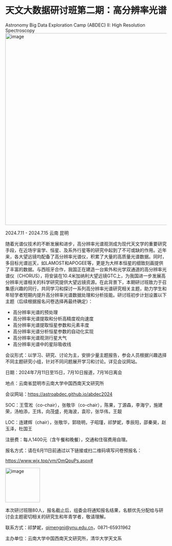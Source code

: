 # 天文大数据研讨班第二期：高分辨率光谱

Astronomy Big Data Exploration Camp (ABDEC) II: High Resolution Spectroscopy
<img width="600" alt="image" src="https://github.com/astroabdec/abdec2024/assets/169548258/41829105-dc25-4f70-8b05-7141de3d0d9f">

2024.7.11 - 2024.7.15 云南 昆明

随着光谱仪技术的不断发展和进步，高分辨率光谱观测成为现代天文学的重要研究手段，在近场宇宙学、恒星、及系外行星等的研究中起到了不可或缺的作用。近年来，各大望远镜均配备了高分辨率光谱仪，积累了大量的高质量光谱数据。同时，多目标光谱巡天，如LAMOST和APOGEE等，更是为大样本恒星的细致刻画提供了丰富的数据。与西班牙合作，我国正在建造一台紫外和光学双通道的高分辨率光谱仪（CHORUS），将安装在10.4米加纳利大望远镜GTC上，为我国进一步发展高分辨率光谱相关的科学研究提供大望远镜资源。在此背景下，本期研讨班致力于召集感兴趣的同行，共同学习和探讨一系列高分辨率光谱研究相关主题，助力学生和年轻学者短期内提升高分辨率光谱数据处理和分析技能。研讨班初步计划设置以下主题（后续根据报名问卷选择再最终确定）：

- 高分辨率光谱的预处理
- 高分辨率光谱提取和分析高精度视向速度
- 高分辨率光谱提取恒星参数和元素丰度
- 高分辨率光谱分析恒星参数的自动化实现
- 高分辨率光谱观测行星大气
- 高分辨率光谱中的星际吸收线

会议形式：以学习、研究、讨论为主，安排少量主题报告，参会人员根据兴趣选择不同主题研究小组，针对不同问题展开学习和讨论。详见会议网站。

日期：2024年7月11日至15日，7月10日报道，7月16日离会

地点：云南省昆明市云南大学中国西南天文研究所

会议网站：https://astroabdec.github.io/abdec2024

SOC：王雪凇（co-chair），张敬华（co-chair），陈果，丁源森，李海宁，施建荣，汤柏添，王炜，向茂盛，苑海波，袁珍，张华伟，王靓

LOC：连建辉（chair），张敬华，郭晓明，子昭瑾，祁梦妮，季辰阳，邵秦昊，赵玉泽，杜国王

注册费：每人1400元（含午餐和晚餐），交通和住宿费用自理。

报名方式：请在6月11日前通过以下链接或扫二维码填写问卷预报名：

https://www.wjx.top/vm/OmQpuPs.aspx# 

<img width="108" alt="image" src="https://github.com/astroabdec/abdec2024/assets/169548258/1f4bbf49-5c0e-4a19-a410-18f24fd97aaf">

本次研讨班限80人，报名截止后，组委会将通知报名结果，名额优先分配给与研讨会主题密切相关的研究生和年青学者，敬请理解。

联系方式：祁梦妮，qimengni@ynu.edu.cn，0871-65931962 

主办单位：云南大学中国西南天文研究所，清华大学天文系



